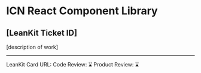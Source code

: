 # ICN React Component Library

## [LeanKit Ticket ID]

[description of work]

---------------------------
LeanKit Card URL:
Code Review: ⌛️
Product Review: ⌛️
